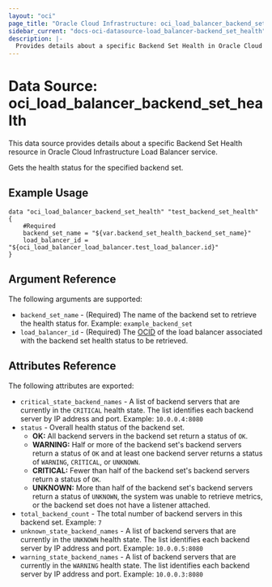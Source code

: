 ```yaml
---
layout: "oci"
page_title: "Oracle Cloud Infrastructure: oci_load_balancer_backend_set_health"
sidebar_current: "docs-oci-datasource-load_balancer-backend_set_health"
description: |-
  Provides details about a specific Backend Set Health in Oracle Cloud Infrastructure Load Balancer service
---
```


# Data Source: oci_load_balancer_backend_set_health
This data source provides details about a specific Backend Set Health resource in Oracle Cloud Infrastructure Load Balancer service.

Gets the health status for the specified backend set.

## Example Usage

```hcl
data "oci_load_balancer_backend_set_health" "test_backend_set_health" {
	#Required
	backend_set_name = "${var.backend_set_health_backend_set_name}"
	load_balancer_id = "${oci_load_balancer_load_balancer.test_load_balancer.id}"
}
```

## Argument Reference

The following arguments are supported:

* `backend_set_name` - (Required) The name of the backend set to retrieve the health status for.  Example: `example_backend_set` 
* `load_balancer_id` - (Required) The [OCID](https://docs.cloud.oracle.com/iaas/Content/General/Concepts/identifiers.htm) of the load balancer associated with the backend set health status to be retrieved.


## Attributes Reference

The following attributes are exported:

* `critical_state_backend_names` - A list of backend servers that are currently in the `CRITICAL` health state. The list identifies each backend server by IP address and port.  Example: `10.0.0.4:8080` 
* `status` - Overall health status of the backend set.
	*  **OK:** All backend servers in the backend set return a status of `OK`.
	*  **WARNING:** Half or more of the backend set's backend servers return a status of `OK` and at least one backend server returns a status of `WARNING`, `CRITICAL`, or `UNKNOWN`.
	*  **CRITICAL:** Fewer than half of the backend set's backend servers return a status of `OK`.
	*  **UNKNOWN:** More than half of the backend set's backend servers return a status of `UNKNOWN`, the system was unable to retrieve metrics, or the backend set does not have a listener attached. 
* `total_backend_count` - The total number of backend servers in this backend set.  Example: `7` 
* `unknown_state_backend_names` - A list of backend servers that are currently in the `UNKNOWN` health state. The list identifies each backend server by IP address and port.  Example: `10.0.0.5:8080` 
* `warning_state_backend_names` - A list of backend servers that are currently in the `WARNING` health state. The list identifies each backend server by IP address and port.  Example: `10.0.0.3:8080` 

